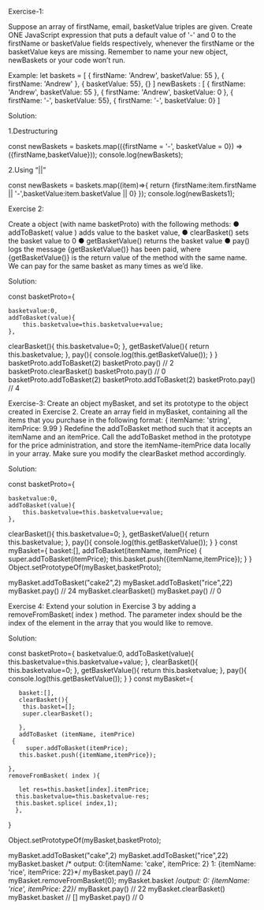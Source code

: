 Exercise-1:

Suppose an array of firstName, email, basketValue triples are given. 
Create ONE JavaScript expression that puts a default value of '-' and 0 to the firstName or basketValue fields respectively,
whenever the firstName or the basketValue keys are missing. Remember to name your new object, newBaskets or your code won’t run.

Example: 
let baskets = [ 
{ firstName: 'Andrew', basketValue: 55 },
{ firstName: 'Andrew' },
{ basketValue: 55},
{}
]
newBaskets : [
{ firstName: 'Andrew', basketValue: 55 },
{ firstName: 'Andrew', basketValue: 0 },
{ firstName: '-', basketValue: 55},
{ firstName: '-', basketValue: 0}
]

Solution:

1.Destructuring

const newBaskets = baskets.map(({firstName = '-', basketValue = 0}) => ({firstName,basketValue}));
  console.log(newBaskets);

2.Using “||”

 const newBaskets = baskets.map((item)=>{
 return {firstName:item.firstName || '-',basketValue:item.basketValue || 0}
  });
 console.log(newBaskets1);




 Exercise 2:

Create a object (with name basketProto) with the following methods:
●	addToBasket( value ) adds value to the basket value,
●	clearBasket() sets the basket value to 0
●	getBasketValue() returns the basket value
●	pay() logs the message {getBasketValue()} has been paid, where {getBasketValue()} is the return value of the method with the same name. We can pay for the same basket as many times as we’d like. 


Solution:

const basketProto={

    basketvalue:0,
    addToBasket(value){
        this.basketvalue=this.basketvalue+value;
    },
   clearBasket(){
        this.basketvalue=0;
    },
   getBasketValue(){
        return this.basketvalue;
    },
    pay(){
        console.log(this.getBasketValue()); 
    }
  }
  basketProto.addToBasket(2)
  basketProto.pay()   // 2
  basketProto.clearBasket()
  basketProto.pay()   // 0
  basketProto.addToBasket(2)
  basketProto.addToBasket(2)
  basketProto.pay()   // 4
  
  
  

Exercise-3:
Create an object myBasket, and set its prototype to the object created in Exercise 2. 
Create an array field in myBasket, containing all the items that you purchase in the following format:
{ itemName: 'string', itemPrice: 9.99 }
Redefine the addToBasket method such that it accepts an itemName and an itemPrice. Call the addToBasket method in the prototype for the price administration, 
and store the itemName-itemPrice data locally in your array. Make sure you modify the clearBasket method accordingly.

Solution:

const basketProto={

    basketvalue:0,
    addToBasket(value){
        this.basketvalue=this.basketvalue+value;
    },
   clearBasket(){
        this.basketvalue=0;
    },
   getBasketValue(){
        return this.basketvalue;
    },
    pay(){
        console.log(this.getBasketValue()); 
    }
  }
const myBasket={
       basket:[],
       addToBasket(itemName, itemPrice)
     {
         super.addToBasket(itemPrice);
         this.basket.push({itemName,itemPrice});
    }
}
Object.setPrototypeOf(myBasket,basketProto);

myBasket.addToBasket("cake2",2)
myBasket.addToBasket("rice",22) 
myBasket.pay()   //    24
myBasket.clearBasket()
myBasket.pay()  // 0

Exercise 4:
Extend your solution in Exercise 3 by adding a removeFromBasket( index ) method. 
The parameter index should be the index of the element in the array that you would like to remove.


Solution:

const basketProto={
    basketvalue:0,
    addToBasket(value){
        this.basketvalue=this.basketvalue+value;
    },
   clearBasket(){
       this.basketvalue=0;
    },
   getBasketValue(){
        return this.basketvalue;
    },
    pay(){
        console.log(this.getBasketValue()); 
    }
  }
const myBasket={
     
       basket:[],
       clearBasket(){
        this.basket=[];
        super.clearBasket();

       },
       addToBasket (itemName, itemPrice)
     {
         super.addToBasket(itemPrice);
       this.basket.push({itemName,itemPrice});
       
    },
    removeFromBasket( index ){

       let res=this.basket[index].itemPrice;
      this.basketvalue=this.basketvalue-res;
      this.basket.splice( index,1);
      },
}

Object.setPrototypeOf(myBasket,basketProto);

myBasket.addToBasket("cake",2)
myBasket.addToBasket("rice",22) 
myBasket.basket
/* output:
0:{itemName: 'cake', itemPrice: 2}
1: {itemName: 'rice', itemPrice: 22}*/
myBasket.pay()   //    24
myBasket.removeFromBasket(0);
myBasket.basket
/*output:
0: {itemName: 'rice', itemPrice: 22}*/
myBasket.pay() // 22
myBasket.clearBasket()
myBasket.basket // []
myBasket.pay() // 0




